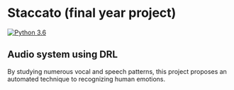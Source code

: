 # Staccato (final year project)
[![Python 3.6](https://img.shields.io/badge/python-3.6-yellow.svg)](https://www.python.org/downloads/release/python-360/)

## Audio system using DRL
By studying numerous vocal and speech patterns, this project proposes an automated technique to recognizing human emotions. 
